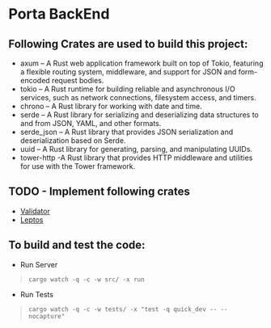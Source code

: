 # Porta BackEnd #

## Following Crates are used to build this project: ## 

* axum – A Rust web application framework built on top of Tokio,   featuring a flexible routing system, middleware, and support for JSON and form-encoded request bodies.
* tokio – A Rust runtime for building reliable and asynchronous I/O services, such as network connections, filesystem access, and timers.
* chrono – A Rust library for working with date and time.
* serde – A Rust library for serializing and deserializing data structures to and from JSON, YAML, and other formats.
* serde_json – A Rust library that provides JSON serialization and deserialization based on Serde.
* uuid – A Rust library for generating, parsing, and manipulating UUIDs.
* tower-http -A Rust library that provides HTTP middleware and utilities for use with the Tower framework.

## TODO - Implement following crates ##
* [Validator](https://docs.rs/validator/latest/validator/) 
* [Leptos](https://leptos-rs.github.io/leptos/)

## To build and test the code: ##

* Run Server
> ``` cargo watch -q -c -w src/ -x run ```
* Run Tests
> ``` cargo watch -q -c -w tests/ -x "test -q quick_dev -- --nocapture" ```
